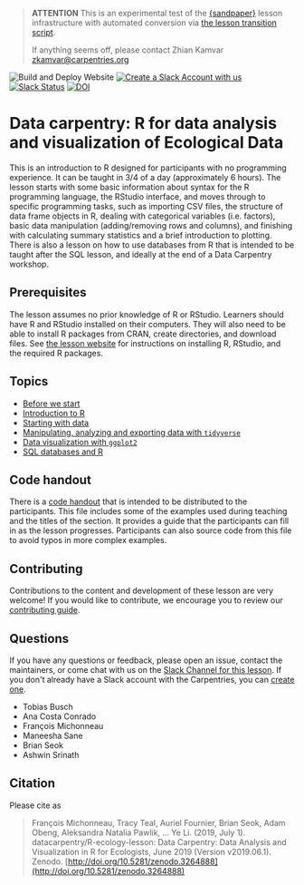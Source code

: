 > **ATTENTION** This is an experimental test of the [{sandpaper}](https://carpentries.github.io/sandpaper-docs) lesson infrastructure
> with automated conversion via [the lesson transition script](https://github.com/data-lessons/lesson-transition/).
> 
> If anything seems off, please contact Zhian Kamvar [zkamvar@carpentries.org](mailto:zkamvar@carpentries.org)

![Build and Deploy Website](https://github.com/datacarpentry/R-ecology-lesson/workflows/Build%20and%20Deploy%20Website/badge.svg)
[![Create a Slack Account with us](https://img.shields.io/badge/Create_Slack_Account-The_Carpentries-071159.svg)](https://swc-slack-invite.herokuapp.com/)
[![Slack Status](https://img.shields.io/badge/Slack_Channel-DC_Ecology_R-E01563.svg)](https://swcarpentry.slack.com/messages/C9X9EC405)
[![DOI](https://zenodo.org/badge/DOI/10.5281/zenodo.3264888.svg)](https://doi.org/10.5281/zenodo.3264888)

# Data carpentry: R for data analysis and visualization of Ecological Data

This is an introduction to R designed for participants with no programming
experience. It can be taught in 3/4 of a day (approximately 6 hours).
The lesson starts with some basic information about syntax for the R programming
language, the RStudio interface, and moves through to specific programming tasks,
such as importing CSV files, the structure of data frame objects in R, dealing
with categorical variables (i.e. factors), basic data manipulation
(adding/removing rows and columns), and finishing with calculating summary
statistics and a brief introduction to plotting.
There is also a lesson on how to use databases from R that is intended to be
taught after the SQL lesson, and ideally at the end of a Data Carpentry workshop.

## Prerequisites

The lesson assumes no prior knowledge of R or RStudio.
Learners should have R and RStudio installed on their computers. They will also
need to be able to install R packages from CRAN, create directories, and
download files.
See [the lesson website](https://datacarpentry.org/R-ecology-lesson/index.html)
for instructions on installing R, RStudio, and the required R packages.

## Topics

- [Before we start](https://datacarpentry.org/R-ecology-lesson/00-before-we-start.html)
- [Introduction to R](https://datacarpentry.org/R-ecology-lesson/01-intro-to-r.html)
- [Starting with data](https://datacarpentry.org/R-ecology-lesson/02-starting-with-data.html)
- [Manipulating, analyzing and exporting data with `tidyverse`](https://datacarpentry.org/R-ecology-lesson/03-dplyr.html)
- [Data visualization with `ggplot2`](https://datacarpentry.org/R-ecology-lesson/04-visualization-ggplot2.html)
- [SQL databases and R](https://datacarpentry.org/R-ecology-lesson/05-r-and-databases.html)

## Code handout

There is a [code handout](https://datacarpentry.org/R-ecology-lesson/code-handout.R)
that is intended to be distributed to the participants.
This file includes some of the examples used during teaching and the titles of
the section. It provides a guide that the participants can fill in as the lesson
progresses. Participants can also source code from this file to avoid typos in
more complex examples.

## Contributing

Contributions to the content and development of these lesson are very welcome!
If you would like to contribute, we encourage you to review our [contributing guide](CONTRIBUTING.Rmd).

## Questions

If you have any questions or feedback, please open an issue, contact the
maintainers, or come chat with us on the
[Slack Channel for this lesson](https://swcarpentry.slack.com/messages/C9X9EC405).
If you don't already have a Slack account with the Carpentries, you can
[create one](https://swc-slack-invite.herokuapp.com/).

- Tobias Busch
- Ana Costa Conrado
- François Michonneau
- Maneesha Sane
- Brian Seok
- Ashwin Srinath

## Citation

Please cite as

> François Michonneau, Tracy Teal, Auriel Fournier, Brian Seok, Adam Obeng,
> Aleksandra Natalia Pawlik, … Ye Li. (2019, July 1).
> datacarpentry/R-ecology-lesson: Data Carpentry: Data Analysis and
> Visualization in R for Ecologists, June 2019 (Version v2019.06.1). Zenodo.
> [http://doi.org/10.5281/zenodo.3264888](http://doi.org/10.5281/zenodo.3264888)



